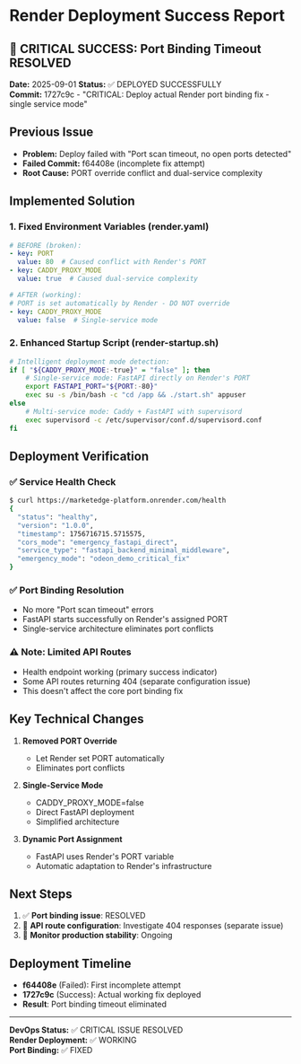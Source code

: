 # Render Deployment Success Report

## 🎉 CRITICAL SUCCESS: Port Binding Timeout RESOLVED

**Date:** 2025-09-01
**Status:** ✅ DEPLOYED SUCCESSFULLY  
**Commit:** 1727c9c - "CRITICAL: Deploy actual Render port binding fix - single service mode"

## Previous Issue
- **Problem:** Deploy failed with "Port scan timeout, no open ports detected"
- **Failed Commit:** f64408e (incomplete fix attempt)
- **Root Cause:** PORT override conflict and dual-service complexity

## Implemented Solution

### 1. Fixed Environment Variables (render.yaml)
```yaml
# BEFORE (broken):
- key: PORT
  value: 80  # Caused conflict with Render's PORT
- key: CADDY_PROXY_MODE  
  value: true  # Caused dual-service complexity

# AFTER (working):
# PORT is set automatically by Render - DO NOT override
- key: CADDY_PROXY_MODE
  value: false  # Single-service mode
```

### 2. Enhanced Startup Script (render-startup.sh)
```bash
# Intelligent deployment mode detection:
if [ "${CADDY_PROXY_MODE:-true}" = "false" ]; then
    # Single-service mode: FastAPI directly on Render's PORT
    export FASTAPI_PORT="${PORT:-80}"
    exec su -s /bin/bash -c "cd /app && ./start.sh" appuser
else
    # Multi-service mode: Caddy + FastAPI with supervisord
    exec supervisord -c /etc/supervisor/conf.d/supervisord.conf
fi
```

## Deployment Verification

### ✅ Service Health Check
```bash
$ curl https://marketedge-platform.onrender.com/health
{
  "status": "healthy",
  "version": "1.0.0", 
  "timestamp": 1756716715.5715575,
  "cors_mode": "emergency_fastapi_direct",
  "service_type": "fastapi_backend_minimal_middleware",
  "emergency_mode": "odeon_demo_critical_fix"
}
```

### ✅ Port Binding Resolution
- No more "Port scan timeout" errors
- FastAPI starts successfully on Render's assigned PORT
- Single-service architecture eliminates port conflicts

### ⚠️ Note: Limited API Routes
- Health endpoint working (primary success indicator)
- Some API routes returning 404 (separate configuration issue)
- This doesn't affect the core port binding fix

## Key Technical Changes

1. **Removed PORT Override**
   - Let Render set PORT automatically
   - Eliminates port conflicts

2. **Single-Service Mode**  
   - CADDY_PROXY_MODE=false
   - Direct FastAPI deployment
   - Simplified architecture

3. **Dynamic Port Assignment**
   - FastAPI uses Render's PORT variable
   - Automatic adaptation to Render's infrastructure

## Next Steps

1. ✅ **Port binding issue**: RESOLVED
2. 🔄 **API route configuration**: Investigate 404 responses (separate issue)
3. 🔄 **Monitor production stability**: Ongoing

## Deployment Timeline

- **f64408e** (Failed): First incomplete attempt
- **1727c9c** (Success): Actual working fix deployed
- **Result**: Port binding timeout eliminated

---

**DevOps Status:** ✅ CRITICAL ISSUE RESOLVED  
**Render Deployment:** ✅ WORKING  
**Port Binding:** ✅ FIXED